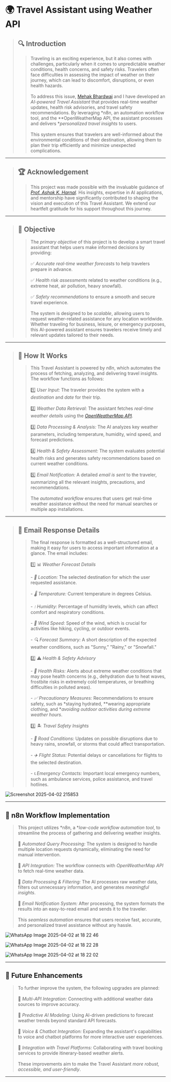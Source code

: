 # 🌍 Travel Assistant using Weather API  

>## 🔍 Introduction  
>>Traveling is an exciting experience, but it also comes with challenges, particularly when it comes to unpredictable weather conditions, health concerns, and safety risks. Travelers often face difficulties in assessing the impact of weather on their journey, which can lead to discomfort, disruptions, or even health hazards.<br>
<br>To address this issue, [Mehak Bhardwaj](https://github.com/MB581) and I have developed an *AI-powered Travel Assistant* that provides real-time weather updates, health risk advisories, and travel safety recommendations. By leveraging *n8n, an automation workflow tool, and the **OpenWeatherMap API, the assistant processes and delivers **personalized travel insights* to users.<br>  
This system ensures that travelers are well-informed about the environmental conditions of their destination, allowing them to plan their trip efficiently and minimize unexpected complications.  

---  

>## 🏆 Acknowledgement  
>>This project was made possible with the invaluable guidance of [*Prof. Ashok K. Harnal*](https://github.com/harnalashok). His insights, expertise in AI applications, and mentorship have significantly contributed to shaping the vision and execution of this Travel Assistant. We extend our heartfelt gratitude for his support throughout this journey.  

---  

>## 📌 Objective  
>>The *primary objective* of this project is to develop a smart travel assistant that helps users make informed decisions by providing:  
<br>✅ *Accurate real-time weather forecasts* to help travelers prepare in advance.  
<br>✅ *Health risk assessments* related to weather conditions (e.g., extreme heat, air pollution, heavy snowfall).  
<br>✅ *Safety recommendations* to ensure a smooth and secure travel experience.  
<br>The system is designed to be *scalable*, allowing users to request weather-related assistance for any location worldwide. Whether traveling for business, leisure, or emergency purposes, this AI-powered assistant ensures travelers receive timely and relevant updates tailored to their needs.  

---  

>## 🚀 How It Works  
>>This Travel Assistant is powered by *n8n*, which automates the process of fetching, analyzing, and delivering travel insights. The workflow functions as follows:  
<br>1️⃣ *User Input:* The traveler provides the system with a *destination* and *date* for their trip.  
<br>2️⃣ *Weather Data Retrieval:* The assistant fetches *real-time weather details* using the [*OpenWeatherMap API*](https://openweathermap.org/api).  
<br>3️⃣ *Data Processing & Analysis:* The AI analyzes key weather parameters, including temperature, humidity, wind speed, and forecast predictions.  
<br>4️⃣ *Health & Safety Assessment:* The system evaluates potential health risks and generates safety recommendations based on current weather conditions.  
<br>5️⃣ *Email Notification:* A detailed *email is sent* to the traveler, summarizing all the relevant insights, precautions, and recommendations.  
<br>The *automated workflow* ensures that users get real-time weather assistance without the need for manual searches or multiple app installations.  

---  

>## 📩 Email Response Details  
>>The final response is formatted as a well-structured email, making it easy for users to access important information at a glance. The email includes:  
<br>1️⃣ 📊 *Weather Forecast Details*  
<br>- *📍 Location:* The selected destination for which the user requested assistance.  
<br>- *🌡️ Temperature:* Current temperature in degrees Celsius.  
<br>- *💧 Humidity:* Percentage of humidity levels, which can affect comfort and respiratory conditions.  
<br>- *💨 Wind Speed:* Speed of the wind, which is crucial for activities like hiking, cycling, or outdoor events.  
<br>- *🔍 Forecast Summary:* A short description of the expected weather conditions, such as "Sunny," "Rainy," or "Snowfall."  
<br>2️⃣ ⚠️ *Health & Safety Advisory*  
<br>- *🚨 Health Risks:* Alerts about extreme weather conditions that may pose health concerns (e.g., dehydration due to heat waves, frostbite risks in extremely cold temperatures, or breathing difficulties in polluted areas).  
<br>- *✅ Precautionary Measures:* Recommendations to ensure safety, such as *staying hydrated, **wearing appropriate clothing, and **avoiding outdoor activities during extreme weather hours*.  
<br>3️⃣ 🏝️ *Travel Safety Insights*  
<br>- *🚗 Road Conditions:* Updates on possible disruptions due to heavy rains, snowfall, or storms that could affect transportation.  
<br>- *✈️ Flight Status:* Potential delays or cancellations for flights to the selected destination.  
<br>- *📞 Emergency Contacts:* Important local emergency numbers, such as ambulance services, police assistance, and travel hotlines.  

![Screenshot 2025-04-02 215853](https://github.com/user-attachments/assets/1dc36822-c1df-42bc-9ded-fdcc41d4c1a3)


---  

## 🔎 n8n Workflow Implementation  
>This project utilizes *n8n, a **low-code workflow automation tool*, to streamline the process of gathering and delivering weather insights.  
<br>🔹 *Automated Query Processing:* The system is designed to handle multiple location requests dynamically, eliminating the need for manual intervention.  
<br>🔹 *API Integration:* The workflow connects with *OpenWeatherMap API* to fetch real-time weather data.  
<br>🔹 *Data Processing & Filtering:* The AI processes raw weather data, filters out unnecessary information, and generates *meaningful insights*.  
<br>🔹 *Email Notification System:* After processing, the system formats the results into an easy-to-read email and sends it to the traveler.  
<br>This *seamless automation* ensures that users receive fast, accurate, and personalized travel assistance without any hassle.  

![WhatsApp Image 2025-04-02 at 18 22 46](https://github.com/user-attachments/assets/6d01944a-380b-4e86-9e6f-32b89a66e442)

![WhatsApp Image 2025-04-02 at 18 22 28](https://github.com/user-attachments/assets/fb845f18-1bf6-4a30-bd13-70334fbbed90)

![WhatsApp Image 2025-04-02 at 18 22 02](https://github.com/user-attachments/assets/c8baf26f-3780-4778-93a0-99a2f9ee29f1)

---  

## 📌 Future Enhancements  
>To further improve the system, the following upgrades are planned:  
<br>🚀 *Multi-API Integration:* Connecting with additional weather data sources to improve accuracy.  
<br>🚀 *Predictive AI Modeling:* Using AI-driven predictions to forecast weather trends beyond standard API forecasts.  
<br>🚀 *Voice & Chatbot Integration:* Expanding the assistant's capabilities to voice and chatbot platforms for more interactive user experiences.  
<br>🚀 *Integration with Travel Platforms:* Collaborating with travel booking services to provide itinerary-based weather alerts.  
<br>These improvements aim to make the Travel Assistant *more robust, accessible, and user-friendly*.  

---
